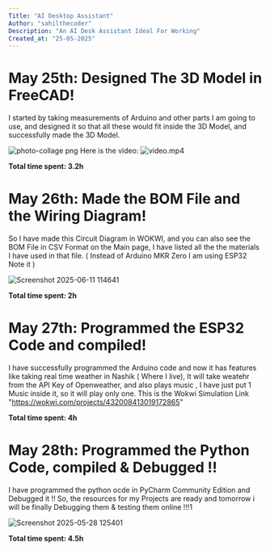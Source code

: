 ```yaml
---
Title: "AI Desktop Assistant"
Author: "sahilthecoder"
Description: "An AI Desk Assistant Ideal For Working"
Created_at: "25-05-2025"
---
```


# May 25th: Designed The 3D Model in FreeCAD!

I started by taking measurements of Arduino and other parts I am going to use, and designed it so that all these would fit inside the 3D Model, and successfully made the 3D Model.

![photo-collage png](https://github.com/user-attachments/assets/2e3c0edd-3f1f-48d6-ae8a-4551cb07ce5e)
Here is the video:
![video.mp4](https://github.com/user-attachments/assets/6cfeaed8-67e0-4f16-bff8-21d767192454)

**Total time spent: 3.2h**

# May 26th: Made the BOM File and the Wiring Diagram!

So I have made this Circuit Diagram in WOKWI, and you can also see the BOM File in CSV Format on the Main page, I have listed all the the materials I have used in that file.
( Instead of Arduino MKR Zero I am using ESP32 Note it )

![Screenshot 2025-06-11 114641](https://github.com/user-attachments/assets/e7d611b6-b6a6-4283-86b4-d7012cfb0ed3)



**Total time spent: 2h**

# May 27th: Programmed the ESP32 Code and compiled!

I have successfully programmed the Arduino code and now it has features like taking real time weather in Nashik ( Where I live), It will take weatehr from the API Key of Openweather, and also plays music , I  have just put 1 Music inside it, so it will play only one. This is the Wokwi Simulation Link "https://wokwi.com/projects/432008413019172865"



**Total time spent: 4h**

# May 28th: Programmed the Python Code, compiled & Debugged !!

I have programmed the python ocde in PyCharm Community Edition and Debugged it !!
So, the resources for my Projects are ready and tomorrow i will be finally Debugging them & testing them online !!!1

![Screenshot 2025-05-28 125401](https://github.com/user-attachments/assets/a301933d-f8dd-417f-b3ef-c9551ba70eb8)

**Total time spent: 4.5h**

